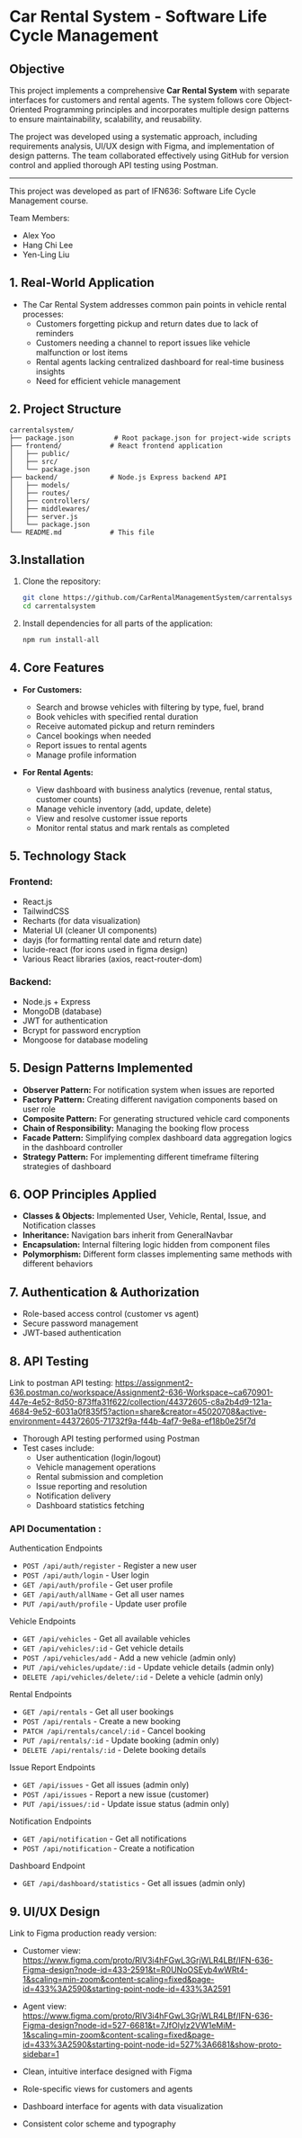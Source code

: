 # **Car Rental System - Software Life Cycle Management**

## **Objective**

This project implements a comprehensive **Car Rental System** with separate interfaces for customers and rental agents. The system follows core Object-Oriented Programming principles and incorporates multiple design patterns to ensure maintainability, scalability, and reusability.

The project was developed using a systematic approach, including requirements analysis, UI/UX design with Figma, and implementation of design patterns. The team collaborated effectively using GitHub for version control and applied thorough API testing using Postman.

---

This project was developed as part of IFN636: Software Life Cycle Management course.

Team Members:
- Alex Yoo
- Hang Chi Lee
- Yen-Ling Liu

## **1. Real-World Application**

* The Car Rental System addresses common pain points in vehicle rental processes:
  * Customers forgetting pickup and return dates due to lack of reminders
  * Customers needing a channel to report issues like vehicle malfunction or lost items
  * Rental agents lacking centralized dashboard for real-time business insights
  * Need for efficient vehicle management

## **2. Project Structure**

```
carrentalsystem/
├── package.json          # Root package.json for project-wide scripts
├── frontend/            # React frontend application
│   ├── public/
│   ├── src/
│   └── package.json
├── backend/             # Node.js Express backend API
│   ├── models/
│   ├── routes/
│   ├── controllers/
│   ├── middlewares/
│   ├── server.js
│   └── package.json
└── README.md            # This file
```

## **3.Installation**

1. Clone the repository:
   ```bash
   git clone https://github.com/CarRentalManagementSystem/carrentalsystem.git
   cd carrentalsystem
   ```

2. Install dependencies for all parts of the application:
   ```bash
   npm run install-all
   ```


## **4. Core Features**

* **For Customers:**
  * Search and browse vehicles with filtering by type, fuel, brand
  * Book vehicles with specified rental duration
  * Receive automated pickup and return reminders
  * Cancel bookings when needed
  * Report issues to rental agents
  * Manage profile information

* **For Rental Agents:**
  * View dashboard with business analytics (revenue, rental status, customer counts)
  * Manage vehicle inventory (add, update, delete)
  * View and resolve customer issue reports
  * Monitor rental status and mark rentals as completed

## **5. Technology Stack**

### **Frontend:**
* React.js
* TailwindCSS
* Recharts (for data visualization)
* Material UI (cleaner UI components)
* dayjs (for formatting rental date and return date)
* lucide-react (for icons used in figma design)
* Various React libraries (axios, react-router-dom)

### **Backend:**
* Node.js + Express
* MongoDB (database)
* JWT for authentication
* Bcrypt for password encryption
* Mongoose for database modeling

## **5. Design Patterns Implemented**

* **Observer Pattern:** For notification system when issues are reported
* **Factory Pattern:** Creating different navigation components based on user role
* **Composite Pattern:** For generating structured vehicle card components
* **Chain of Responsibility:** Managing the booking flow process
* **Facade Pattern:** Simplifying complex dashboard data aggregation logics in the dashboard controller
* **Strategy Pattern:** For implementing different timeframe filtering strategies of dashboard

## **6. OOP Principles Applied**

* **Classes & Objects:** Implemented User, Vehicle, Rental, Issue, and Notification classes
* **Inheritance:** Navigation bars inherit from GeneralNavbar
* **Encapsulation:** Internal filtering logic hidden from component files
* **Polymorphism:** Different form classes implementing same methods with different behaviors

## **7. Authentication & Authorization**

* Role-based access control (customer vs agent)
* Secure password management
* JWT-based authentication

## **8. API Testing**

Link to postman API testing: https://assignment2-636.postman.co/workspace/Assignment2-636-Workspace~ca670901-447e-4e52-8d50-873ffa31f622/collection/44372605-c8a2b4d9-121a-4684-9e52-6031a0f835f5?action=share&creator=45020708&active-environment=44372605-71732f9a-f44b-4af7-9e8a-ef18b0e25f7d

* Thorough API testing performed using Postman
* Test cases include:
  * User authentication (login/logout)
  * Vehicle management operations
  * Rental submission and completion
  * Issue reporting and resolution
  * Notification delivery
  * Dashboard statistics fetching

### API Documentation : 

Authentication Endpoints
 * `POST /api/auth/register` - Register a new user
 * `POST /api/auth/login` - User login
 * `GET /api/auth/profile` - Get user profile
 * `GET /api/auth/allName` - Get all user names
 * `PUT /api/auth/profile` - Update user profile

Vehicle Endpoints
 * `GET /api/vehicles` - Get all available vehicles
 * `GET /api/vehicles/:id` - Get vehicle details
 * `POST /api/vehicles/add` - Add a new vehicle (admin only)
 * `PUT /api/vehicles/update/:id` - Update vehicle details (admin only)
 * `DELETE /api/vehicles/delete/:id` - Delete a vehicle (admin only)

Rental Endpoints
 * `GET /api/rentals` - Get all user bookings
 * `POST /api/rentals` - Create a new booking
 * `PATCH /api/rentals/cancel/:id` - Cancel booking
 * `PUT /api/rentals/:id` - Update booking (admin only)
 * `DELETE /api/rentals/:id` - Delete booking details

Issue Report Endpoints
 * `GET /api/issues` - Get all issues (admin only)
 * `POST /api/issues` - Report a new issue (customer)
 * `PUT /api/issues/:id` - Update issue status (admin only)

Notification Endpoints
 * `GET /api/notification` - Get all notifications
 * `POST /api/notification` - Create a notification

Dashboard Endpoint
 * `GET /api/dashboard/statistics` - Get all issues (admin only)


## **9. UI/UX Design**

Link to Figma production ready version: 
* Customer view: https://www.figma.com/proto/RlV3i4hFGwL3GrjWLR4LBf/IFN-636-Figma-design?node-id=433-2591&t=R0UNoOSEyb4wWRt4-1&scaling=min-zoom&content-scaling=fixed&page-id=433%3A2590&starting-point-node-id=433%3A2591
* Agent view: https://www.figma.com/proto/RlV3i4hFGwL3GrjWLR4LBf/IFN-636-Figma-design?node-id=527-6681&t=7JfOlylz2VW1eMiM-1&scaling=min-zoom&content-scaling=fixed&page-id=433%3A2590&starting-point-node-id=527%3A6681&show-proto-sidebar=1 

* Clean, intuitive interface designed with Figma
* Role-specific views for customers and agents
* Dashboard interface for agents with data visualization
* Consistent color scheme and typography

